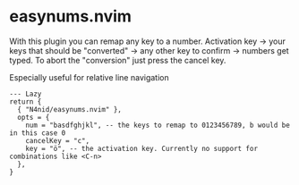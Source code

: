 # easynums.nvim

With this plugin you can remap any key to a number.
Activation key -> your keys that should be "converted" -> any other key to confirm -> numbers get typed.
To abort the "conversion" just press the cancel key.

Especially useful for relative line navigation

```
--- Lazy
return {
  { "N4nid/easynums.nvim" },
  opts = {
    num = "basdfghjkl", -- the keys to remap to 0123456789, b would be in this case 0
    cancelKey = "c",
    key = "ö", -- the activation key. Currently no support for combinations like <C-n>
  },
}
```
